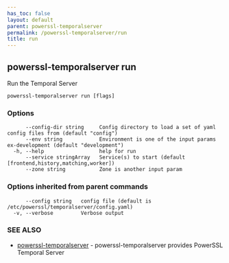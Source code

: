 ```yaml
---
has_toc: false
layout: default
parent: powerssl-temporalserver
permalink: /powerssl-temporalserver/run
title: run
---
```

## powerssl-temporalserver run

Run the Temporal Server

```
powerssl-temporalserver run [flags]
```

### Options

```
      --config-dir string     Config directory to load a set of yaml config files from (default "config")
      --env string            Environment is one of the input params ex-development (default "development")
  -h, --help                  help for run
      --service stringArray   Service(s) to start (default [frontend,history,matching,worker])
      --zone string           Zone is another input param
```

### Options inherited from parent commands

```
      --config string   config file (default is /etc/powerssl/temporalserver/config.yaml)
  -v, --verbose         Verbose output
```

### SEE ALSO

* [powerssl-temporalserver](/powerssl-temporalserver)	 - powerssl-temporalserver provides PowerSSL Temporal Server

